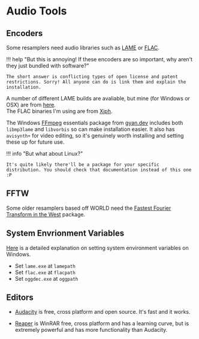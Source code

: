# Audio Tools
## Encoders
Some resamplers need audio libraries such as [LAME](https://lame.sourceforge.io/index.php) or [FLAC](https://xiph.org/flac/).

!!! help "But this is annoying! If these encoders are so important, why aren't they just bundled with software?"

    The short answer is conflicting types of open license and patent restrictions. Sorry! All anyone can do is link them and explain the installation.

A number of different LAME builds are avaliable, but mine (for Windows or OSX) are from [here](http://aegiscorp.free.fr/lame/). <br>
The FLAC binaries I'm using are from [Xiph](https://xiph.org/flac/download.html).

The Windows [FFmpeg](https://ffmpeg.org/) essentials package from [gyan.dev](https://www.gyan.dev/ffmpeg/builds/#release-builds) includes both `libmp3lame` and `libvorbis` so can make installation easier.
It also has `avisynth+` for video editing, so it's genuinely worth installing and setting these up for future use.

!!! info "But what about Linux?"

    It's quite likely there'll be a package for your specific distribution. You should check that documentation instead of this one :P

## FFTW	
Some older resamplers based off WORLD need the [Fastest Fourier Transform in the West](http://www.fftw.org/download.html) package.



## System Envrionment Variables
[Here](https://superuser.com/questions/284342/what-are-path-and-other-environment-variables-and-how-can-i-set-or-use-them) is a detailed explanation on setting system environment variables on Windows.

 * Set `lame.exe` at `lamepath`
 * Set `flac.exe` at `flacpath`
 * Set `oggdec.exe` at `oggpath`

## Editors
- [Audacity](https://www.audacityteam.org/) is free, cross platform and open source. It's fast and it works.

- [Reaper](https://www.reaper.fm/) is WinRAR free, cross platform and has a learning curve, but is extremely powerful and has more functionality than Audacity.


